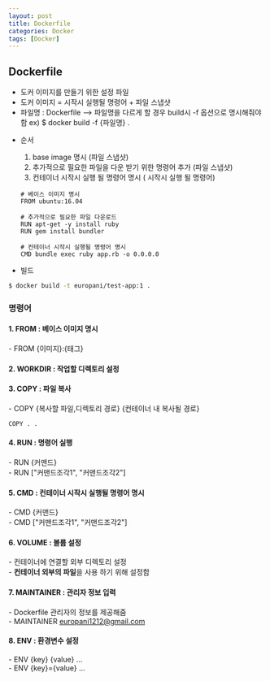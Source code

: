 ```yaml
---
layout: post
title: Dockerfile
categories: Docker
tags: [Docker]
---
```


## Dockerfile 
  * 도커 이미지를 만들기 위한 설정 파일
  * 도커 이미지 = 시작시 실행될 명령어 + 파일 스냅샷
  * 파일명 : Dockerfile  --> 파일명을 다르게 할 경우 build시 -f 옵션으로 명시해줘야함
    ex) $ docker build -f {파일명} .

- 순서
  1. base image 명시    (파일 스냅샷)
  2. 추가적으로 필요한 파일을 다운 받기 위한 명령어 추가 (파일 스냅샷)
  3. 컨테이너 시작시 실행 될 명령어 명시    ( 시작시 실행 될 명령어)

  ```
  # 베이스 이미지 명시
  FROM ubuntu:16.04

  # 추가적으로 필요한 파일 다운로드
  RUN apt-get -y install ruby
  RUN gem install bundler

  # 컨테이너 시작시 실행될 명령어 명시
  CMD bundle exec ruby app.rb -o 0.0.0.0
  ```

- 빌드
```bash
$ docker build -t europani/test-app:1 .
```

### 명령어
#### 1. FROM : 베이스 이미지 명시
  \- FROM {이미지}:{태그}

#### 2. WORKDIR : 작업할 디렉토리 설정

#### 3. COPY : 파일 복사
  \- COPY {복사할 파일,디렉토리 경로} {컨테이너 내 복사될 경로}
```
COPY . .
``` 

#### 4. RUN : 명령어 실행
  \- RUN {커맨드}  
  \- RUN ["커맨드조각1", "커맨드조각2"]

#### 5. CMD : 컨테이너 시작시 실행될 명령어 명시
  \- CMD {커맨드}  
  \- CMD ["커맨드조각1", "커맨드조각2"]

#### 6. VOLUME : 볼륨 설정
  \- 컨테이너에 연결할 외부 디렉토리 설정  
  \- **컨테이너 외부의 파일**을 사용 하기 위해 설정함

#### 7. MAINTAINER : 관리자 정보 입력
  \- Dockerfile 관리자의 정보를 제공해줌  
  \- MAINTAINER europani1212@gmail.com

#### 8. ENV : 환경변수 설정
  \- ENV {key} {value} ...  
  \- ENV {key}={value} ...